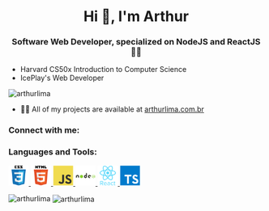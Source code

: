 <h1 align="center">Hi 👋, I'm Arthur</h1>
<h3 align="center">Software Web Developer, specialized on NodeJS and ReactJS 👩‍💻</h3>
<ul>
    <li>Harvard CS50x Introduction to Computer Science</li>
    <li>IcePlay's Web Developer </li>
</ul>
<p align="left"> <img src="https://komarev.com/ghpvc/?username=arthurlima&label=Profile%20views&color=0e75b6&style=flat" alt="arthurlima" /> </p>
</a> </p>

- 👨‍💻 All of my projects are available at [arthurlima.com.br](arthurlima.com.br)

<h3 align="left">Connect with me:</h3>
<p align="left">
</p>

<h3 align="left">Languages and Tools:</h3>
<p align="left"> <a href="https://www.w3schools.com/css/" target="_blank" rel="noreferrer"> <img src="https://raw.githubusercontent.com/devicons/devicon/master/icons/css3/css3-original-wordmark.svg" alt="css3" width="40" height="40"/> </a> <a href="https://www.w3.org/html/" target="_blank" rel="noreferrer"> <img src="https://raw.githubusercontent.com/devicons/devicon/master/icons/html5/html5-original-wordmark.svg" alt="html5" width="40" height="40"/> </a> <a href="https://developer.mozilla.org/en-US/docs/Web/JavaScript" target="_blank" rel="noreferrer"> <img src="https://raw.githubusercontent.com/devicons/devicon/master/icons/javascript/javascript-original.svg" alt="javascript" width="40" height="40"/> </a> <a href="https://nodejs.org" target="_blank" rel="noreferrer"> <img src="https://raw.githubusercontent.com/devicons/devicon/master/icons/nodejs/nodejs-original-wordmark.svg" alt="nodejs" width="40" height="40"/> </a> <a href="https://reactjs.org/" target="_blank" rel="noreferrer"> <img src="https://raw.githubusercontent.com/devicons/devicon/master/icons/react/react-original-wordmark.svg" alt="react" width="40" height="40"/> </a> <a href="https://www.typescriptlang.org/" target="_blank" rel="noreferrer"> <img src="https://raw.githubusercontent.com/devicons/devicon/master/icons/typescript/typescript-original.svg" alt="typescript" width="40" height="40"/> </a> </p>

<p><img align="left" src="https://github-readme-stats.vercel.app/api/top-langs?username=arthurlima&show_icons=true&locale=en&layout=compact" alt="arthurlima" /></p>

<p>&nbsp;<img align="center" src="https://github-readme-stats.vercel.app/api?username=arthurlima&show_icons=true&locale=en" alt="arthurlima" /></p>

